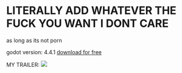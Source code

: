 # LITERALLY ADD WHATEVER THE FUCK YOU WANT I DONT CARE
as long as its not porn

godot version: 4.4.1 [download for free](https://godotengine.org/download/windows/)

MY TRAILER:
[![](https://img.youtube.com/vi/6Sk3yVmOWCo/0.jpg)](https://www.youtube.com/watch?v=6Sk3yVmOWCo)
